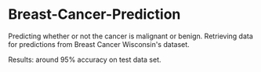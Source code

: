 # Breast-Cancer-Prediction

Predicting whether or not the cancer is malignant or benign. Retrieving data for predictions from Breast Cancer Wisconsin's dataset.

Results: around 95% accuracy on test data set.
